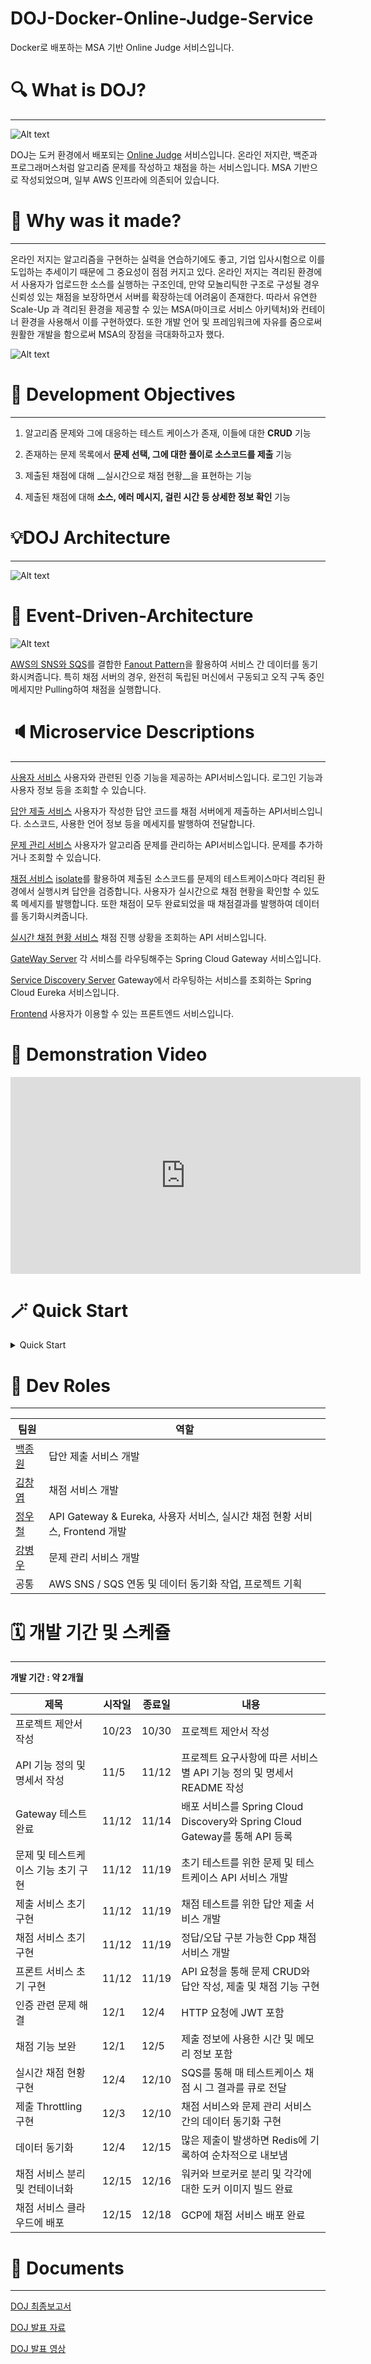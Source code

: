 # DOJ-Docker-Online-Judge-Service
Docker로 배포하는 MSA 기반 Online Judge 서비스입니다.

# 🔍 What is DOJ?
---
![Alt text](images/mainpage.png)

DOJ는 도커 환경에서 배포되는 [Online Judge](https://www.slideshare.net/Baekjoon/ss-51001155) 서비스입니다. 온라인 저지란, 백준과 프로그래머스처럼 알고리즘 문제를 작성하고 채점을 하는 서비스입니다. MSA 기반으로 작성되었으며, 일부 AWS 인프라에 의존되어 있습니다. 

# 🤔 Why was it made?
---
온라인 저지는 알고리즘을 구현하는 실력을 연습하기에도 좋고, 기업 입사시험으로 이를 도입하는 추세이기 때문에 그 중요성이 점점 커지고 있다. 온라인 저지는 격리된 환경에서 사용자가 업로드한 소스를 실행하는 구조인데, 만약 모놀리틱한 구조로 구성될 경우 신뢰성 있는 채점을 보장하면서 서버를 확장하는데 어려움이 존재한다. 따라서 유연한 Scale-Up 과 격리된 환경을 제공할 수 있는 MSA(마이크로 서비스 아키텍처)와 컨테이너 환경을 사용해서 이를 구현하였다. 또한 개발 언어 및 프레임워크에 자유를 줌으로써 원활한 개발을 함으로써 MSA의 장점을 극대화하고자 했다.

![Alt text](/images/Languages.png)

# 🚀 Development Objectives
---

1. 알고리즘 문제와 그에 대응하는 테스트 케이스가 존재, 이들에 대한 __CRUD__ 기능 

2. 존재하는 문제 목록에서 __문제 선택, 그에 대한 풀이로 소스코드를 제출__ 기능 

3. 제출된 채점에 대해 __실시간으로 채점 현황__을 표현하는 기능

4. 제출된 채점에 대해 __소스, 에러 메시지, 걸린 시간 등 상세한 정보 확인__ 기능

# 💡DOJ Architecture
---
![Alt text](images/architecture.png)

# 🏢 Event-Driven-Architecture
![Alt text](images/EventDrivenArchitecture.png)

[AWS의 SNS와 SQS](https://docs.aws.amazon.com/ko_kr/sns/latest/dg/sns-common-scenarios.html)를 결합한 [Fanout Pattern](https://velog.io/@combi_jihoon/SNS-SQS-Fan-out)을 활용하여 서비스 간 데이터를 동기화시켜줍니다. 특히 채점 서버의 경우, 완전히 독립된 머신에서 구동되고 오직 구독 중인 메세지만 Pulling하여 채점을 실행합니다. 

# 🔈Microservice Descriptions
---
[사용자 서비스](https://github.com/ChaBunSI/DOJ-Docker-Online-Judge-Service/tree/main/AUTH-SERVICE)
사용자와 관련된 인증 기능을 제공하는 API서비스입니다. 로그인 기능과 사용자 정보 등을 조회할 수 있습니다.

[답안 제출 서비스](https://github.com/ChaBunSI/DOJ-Docker-Online-Judge-Service/tree/main/DOJ_ms_submission)
사용자가 작성한 답안 코드를 채점 서버에게 제출하는 API서비스입니다. 소스코드, 사용한 언어 정보 등을 메세지를 발행하여 전달합니다.

[문제 관리 서비스](https://github.com/ChaBunSI/DOJ-Docker-Online-Judge-Service/tree/main/ProblemManage)
사용자가 알고리즘 문제를 관리하는 API서비스입니다. 문제를 추가하거나 조회할 수 있습니다.

[채점 서비스](https://github.com/ChaBunSI/DOJ-Docker-Online-Judge-Service/tree/main/JUDGE-SERVICE)
[isolate](https://www.ucw.cz/moe/isolate.1.html)를 활용하여 제출된 소스코드를 문제의 테스트케이스마다 격리된 환경에서 실행시켜 답안을 검증합니다. 사용자가 실시간으로 채점 현황을 확인할 수 있도록 메세지를 발행합니다. 또한 채점이 모두 완료되었을 때 채점결과를 발행하여 데이터를 동기화시켜줍니다.

[실시간 채점 현황 서비스](https://github.com/ChaBunSI/DOJ-Docker-Online-Judge-Service/tree/main/RT-SERVICE)
채점 진행 상황을 조회하는 API 서비스입니다.

[GateWay Server](https://github.com/ChaBunSI/DOJ-Docker-Online-Judge-Service/tree/main/GATEWAY-SERVICE)
각 서비스를 라우팅해주는 Spring Cloud Gateway 서비스입니다.

[Service Discovery Server](https://github.com/ChaBunSI/DOJ-Docker-Online-Judge-Service/tree/main/DISCOVERY-SERVICE)
Gateway에서 라우팅하는 서비스를 조회하는 Spring Cloud Eureka 서비스입니다.

[Frontend](https://github.com/ChaBunSI/DOJ-Docker-Online-Judge-Service/tree/main/CLIENT-SERVICE)
사용자가 이용할 수 있는 프론트엔드 서비스입니다.

# 🎥 Demonstration Video

<iframe width="560" height="315" src="https://www.youtube.com/embed/P3XYeRZi7fc?si=mG4MGa6PPckLAiB0" title="YouTube video player" frameborder="0" allow="accelerometer; autoplay; clipboard-write; encrypted-media; gyroscope; picture-in-picture; web-share" allowfullscreen></iframe>


# 🪄 Quick Start
<details>
<summary> Quick Start</summary>

## Set AWS Infra
AWS의 SNS와 SQS를 사용하기 때문에 해당 인프라를 만들어야 합니다. 기본적으로 fifo 큐를 사용하며, 하나의 SNS 토픽에 여러 개의 SQS가 구독하고, 각 SQS는 서비스에서 메세지를 풀링하는 Fanout Pattern을 따르고 있습니다.

구성해야 하는 SNS와 SQS는 다음과 같습니다.

### SNS
- DOJ-Judge-JudgeDone.fifo

- DOJ-Submission-SubmitTask.fifo

- DOJ-TestCase-Queueing.fifo

### SQS
SNS 토픽을 구독하는 메세지 대기열 시스템입니다. 환경구성을 위해 SQS의 ARN과 URL이 필요합니다. 기본적으로 FIFO 형식이여야 합니다(ProblemManage Queue는 표준 Queue여도 가능합니다).

- __JudgeCPP.fifo__

    Sub : No Topic

    Pulled by : JudgeService(Workers)

- __JudgeNotCPP.fifo__

    Sub : No Topic

    Pulled by : JudgeService(Workers)

- __JudgeRT.fifo__

    Sub : No Topic

    Pulled by : RTService

- __JudgeTask.fifo__

    Sub : DOJ-Submission-SubmitTask

    Pulled by : JudgeService(Broker)

- __ScoreQueue.fifo__

    Sub : DOJ-TestCase-Queueing.fifo

    Pulled by : JudgeService(Broker)

- __SubmissionDone.fifo__

    Sub : DOJ-Judge-JudgeDone.fifo

    Pulled by : SubmissionService


- __ProblemManageQueue__

    Sub : DOJ-Judge-JudgeDone.fifo

    Pulled by : ProblemManage Service


## Ready For Enviornment

```build.sh```는 채점 서비스 외 모든 서비스의 이미지를, ```build_Judge.sh```는 채점 서비스의 이미지를 빌드합니다.
본 서비스는 AWS 인프라에 의존하므로 ```Access/Secret Key```와 ```SNS Topic```, ```SQS```를 사전에 생성해야 합니다.
필요한 Topic과 SQS는 다음과 같습니다

__AWS_ACCESS_KEY__ : AWS 액세스 키
__AWS_SECRET_KEY__ : AWS 시크릿 키
__SNS ARN, NAME__ : 발급한 AWS SNS의 토픽 Arn과 토픽 이름
__SQS ARN, URL__ : 생성한 AWS SQS의 Arn과 Url

## Build Docker Image through build.sh
배포할 도커 이미지를 빌드하는 실행파일입니다.
실행하기 전, __반드시 sh파일 내 환경변수를 작성해주셔야 합니다.__

__build.sh__
```bash
# AWS Keys
AWS_ACCESS_KEY=
AWS_SECRET_KEY=

# SNS Settings
DOJ_Judge_JudgeDone_name=
DOJ_Judge_JudgeDone_arn=
DOJ_Submission_SubmitTask_name=
DOJ_Submission_SubmitTask_arn=
DOJ_TestCase_Queueing_name=
DOJ_TestCase_Queueing_arn=


# SQS Settings

JudgeRT_ARN=arn:aws:sqs:
JudgeRT_URL=https://sqs.

JudgeTask_ARN=arn:aws:sqs:
JudgeTask_URL=https://sqs.

ScoreQueue_ARN=arn:aws:sqs:
ScoreQueue_URL=https://sqs.

SubmissionDone_ARN=arn:aws:sqs:
SubmissionDone_URL=https://sqs.

ProblemManageQueue_ARN=arn:aws:sqs:
ProblemManageQueue_URL=https://sqs.
...
```
채점서비스는 __브로커용 이미지__와 __워커용 이미지__를 각각 빌드해야 합니다.
__CMakeLists.txt__의 __add_executable__란에 브로커인지 워커인지 명시해줘야합니다. 아래와 같습니다

* 워커
  ```shell
  ...
  add_executable(${PROJECT_NAME} worker.cc judge_worker.h judge_aws.h judge_task.h judge_notify.h problem_manage_crud.h)
  ...
  ```

* 브로커
  ```shell
  ...
  add_executable(${PROJECT_NAME} broker.cc judge_worker.h judge_aws.h judge_task.h judge_notify.h problem_manage_crud.h)
  ...
  ```

채점 서비스의 빌드 자동화 스크립트를 ```build.sh```를 수정한 것처럼 환경변수를 기입해야 합니다.
추가로, 마지막 줄에서 도커 이미지를 빌드할 때, 워커용 이미지인지 브로커용 이미지인지 명시해야 합니다.

__build_Judge.sh__ (For Judge-Service)
```bash
# AWS Keys
AWS_ACCESS_KEY=
AWS_SECRET_KEY=

# SNS Settings
DOJ_Judge_JudgeDone_NAME=DOJ-Judge-JudgeDone.fifo
DOJ_Judge_JudgeDone_ARN=

# SQS Settings
JudgeCPP_NAME=JudgeCPP.fifo
JudgeCPP_ARN=arn:aws:sqs:
JudgeCPP_URL=https://sqs.

JudgeNotCPP_NAME=JudgeNotCPP.fifo
JudgeNotCPP_ARN=arn:aws:sqs:
JudgeNotCPP_URL=https://sqs.

JudgeRT_NAME=JudgeRT.fifo
JudgeRT_ARN=arn:aws:sqs:
JudgeRT_URL=https://sqs.

JudgeTask_NAME=JudgeTask.fifo
JudgeTask_ARN=arn:aws:sqs:
JudgeTask_URL=https://sqs.

ScoreQueue_NAME=ScoreQueue.fifo
ScoreQueue_ARN=arn:aws:sqs:
ScoreQueue_URL=https://sqs.
...

docker buildx build -t jduge_service_worker .
or..
docker buildx build -t jduge_service_broker .
```



쉘 스크립트 내용을 채웠다면, 실행시키면 됩니다.
```shell
./build.sh
./build_Judge.sh
```


## Deploy Docker container

채점 서비스 외 모든 서비스는 하나의 머신에서 배포할 수 있습니다. docker-compose를 통해 배포할 수 있습니다.
```shell
docker compose up -d
```

채점 서비스의 경우, 브로커와 워커(C/Cpp or None C/Cpp)별로 배포할 수 있습니다.
* 브로커
  ```shell
  docker run -it -d --privileged --entrypoint ./JUDGE-SERVICE -v ./testcases:/home/JUDGE-SERVICE/testcases jduge_service_broker
  ```
* 워커 (C/C++용)
  ```shell
  docker run -it -d --privileged --entrypoint ./JUDGE-SERVICE -v ./testcases:/home/JUDGE-SERVICE/testcases jduge_service_worker 1
  ```
* 워커 (C/C++ 이외)
  ```shell
  docker run -it --privileged --entrypoint ./JUDGE-SERVICE -v ./testcases:/home/JUDGE-SERVICE/testcases jduge_service_worker 0
  ```
</details>

# 

# 🔗 Dev Roles
---
| 팀원  | 역할 |
|----- |----|
| [백종원](https://github.com/onaeonae1) | 답안 제출 서비스 개발 |
| [김창엽](https://github.com/pridom1118) | 채점 서비스 개발 |
| [정우철](https://github.com/december-ok) | API Gateway & Eureka​, 사용자 서비스, 실시간 채점 현황 서비스​, Frontend 개발 |
| [강병우](https://github.com/peace0096) | 문제 관리 서비스 개발 | 
| 공통   | AWS SNS / SQS 연동 및 데이터 동기화 작업, 프로젝트 기획| 

# 🗓️ 개발 기간 및 스케쥴
---
__개발 기간 : 약 2개월__

| 제목 | 시작일 | 종료일 | 내용 |
|------|-------|-------|------|
| 프로젝트 제안서 작성| 10/23| 10/30| 프로젝트 제안서 작성 |
| API 기능 정의 및 명세서 작성 | 11/5 | 11/12 | 프로젝트 요구사항에 따른 서비스별 API 기능 정의 및 명세서 README 작성 |
| Gateway 테스트 완료  | 11/12 | 11/14 | 배포 서비스를 Spring Cloud Discovery와 Spring Cloud Gateway를 통해 API 등록 |
| 문제 및 테스트케이스 기능 초기 구현 | 11/12 | 11/19 | 초기 테스트를 위한 문제 및 테스트케이스 API 서비스 개발 |
| 제출 서비스 초기 구현 | 11/12 | 11/19 | 채점 테스트를 위한 답안 제출 서비스 개발 |
| 채점 서비스 초기 구현 | 11/12 | 11/19 | 정답/오답 구분 가능한 Cpp 채점 서비스 개발 |
| 프론트 서비스 초기 구현 | 11/12 | 11/19 | API 요청을 통해 문제 CRUD와 답안 작성, 제출 및 채점 기능 구현 |
| 인증 관련 문제 해결 | 12/1 | 12/4 | HTTP 요청에 JWT 포함 |
| 채점 기능 보완 | 12/1| 12/5 | 제출 정보에 사용한 시간 및 메모리 정보 포함 |
| 실시간 채점 현황 구현 | 12/4 | 12/10 | SQS를 통해 매 테스트케이스 채점 시 그 결과를 큐로 전달 |
| 제출 Throttling 구현 | 12/3 | 12/10 | 채점 서비스와 문제 관리 서비스간의 데이터 동기화 구현 |
| 데이터 동기화 | 12/4 | 12/15| 많은 제출이 발생하면 Redis에 기록하여 순차적으로 내보냄 |
| 채점 서비스 분리 및 컨테이너화 | 12/15 | 12/16 | 워커와 브로커로 분리 및 각각에 대한 도커 이미지 빌드 완료 |
| 채점 서비스 클라우드에 배포 | 12/15 | 12/18 | GCP에 채점 서비스 배포 완료 |

# 📜 Documents
---
[DOJ 최종보고서](https://github.com/ChaBunSI/DOJ-Docker-Online-Judge-Service/blob/main/Documents/DOJ%20%EC%B5%9C%EC%A2%85%EB%B3%B4%EA%B3%A0%EC%84%9C.pdf)

[DOJ 발표 자료](https://github.com/ChaBunSI/DOJ-Docker-Online-Judge-Service/blob/main/Documents/%EC%B5%9C%EC%A2%85%EB%B0%9C%ED%91%9C_%EB%B0%9C%ED%91%9C%EC%9E%90%EB%A3%8C.pptx)

[DOJ 발표 영상](https://youtu.be/UL-03nXUSQU)
